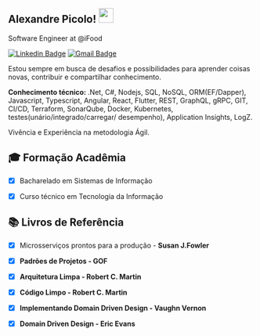 <h2>Alexandre Picolo! <img  src="https://raw.githubusercontent.com/tavareshenrique/tavareshenrique/master/gifs/Hi.gif"  width="30px"></h2>

  
Software Engineer at @iFood


[![Linkedin Badge](https://img.shields.io/badge/-Alexandre%20Picolo-blue?style=flat-square&logo=Linkedin&logoColor=white&link=www.linkedin.com/in/alexandre-del-picolo-745460116/)](https://www.linkedin.com/in/alexandre-del-picolo-745460116/) [![Gmail Badge](https://img.shields.io/badge/delpicolo.alexandre@gmail.com-c14438?style=flat-square&logo=Gmail&logoColor=white&link=mailto:delpicolo.alexandre@gmail.com)](mailto:delpicolo.alexandre@gmail.com)
  

Estou sempre em busca de desafios e possibilidades para aprender coisas novas, contribuir e compartilhar conhecimento.
  
<b>Conhecimento técnico:  </b>
.Net, C#, Nodejs, SQL, NoSQL, ORM(EF/Dapper), Javascript, Typescript, Angular, React, Flutter, REST, GraphQL, gRPC, GIT, CI/CD, Terraform, SonarQube, Docker, Kubernetes, testes(unário/integrado/carregar/ desempenho), Application Insights, LogZ.

Vivência e Experiência na metodologia Ágil. <p>


## 🎓 Formação Acadêmia

- [x] Bacharelado em Sistemas de Informação<p>
- [x] Curso técnico em Tecnologia da Informação<p>


## 📚 Livros de Referência

- [x] Microsserviços prontos para a produção - <b>Susan J.Fowler

- [x] Padrões de Projetos - <b>GOF

- [x] Arquitetura Limpa - <b>Robert C. Martin

- [x] Código Limpo - <b>Robert C. Martin

- [x] Implementando Domain Driven Design - <b>Vaughn Vernon

- [x] Domain Driven Design - <b>Eric Evans